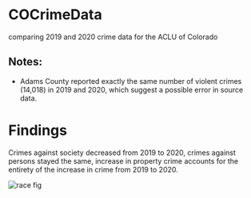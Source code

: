 # COCrimeData
comparing 2019 and 2020 crime data for the ACLU of Colorado

## Notes: 

* Adams County reported exactly the same number of violent crimes (14,018) in 2019 and 2020, which suggest a possible error in source data.


# Findings

Crimes against society decreased from 2019 to 2020, crimes against persons stayed the same, increase in property crime accounts for the entirety of the increase in crime from 2019 to 2020. 


![race fig](plots/race-district.png)
